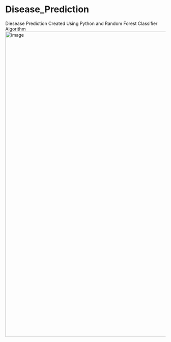 # Disease_Prediction
Diesease Prediction Created Using Python and Random Forest Classifier Algorithm 
<img width="960" alt="image" src="https://github.com/user-attachments/assets/59c2e415-5ddb-4c90-a968-ec4f07984a73" />
